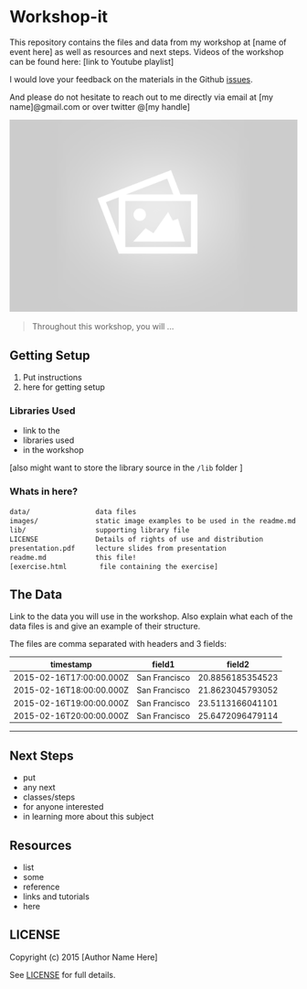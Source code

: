 # Workshop-it

This repository contains the files and data from my workshop at [name of event here] as well as resources and next steps. Videos of the workshop can be found here: [link to Youtube playlist]

I would love your feedback on the materials in the Github [issues](https://github.com/Jay-Oh-eN/workshop-it/issues).

And please do not hesitate to reach out to me directly via email at [my name]@gmail.com or over twitter @[my handle]

![placeholder](images/placeholder.png)

> Throughout this workshop, you will ...

## Getting Setup

1. Put instructions
2. here for getting setup

### Libraries Used
* link to the
* libraries used
* in the workshop

[also might want to store the library source in the `/lib` folder ]

### Whats in here?

    data/                data files
    images/              static image examples to be used in the readme.md
    lib/                 supporting library file
    LICENSE              Details of rights of use and distribution
    presentation.pdf     lecture slides from presentation
    readme.md            this file!
    [exercise.html        file containing the exercise]

## The Data

Link to the data you will use in the workshop.  Also explain what each of the data files is and give an example of their structure.

The files are comma separated with headers and 3 fields:

timestamp|field1|field2
:--:|:--:|:--:
2015-02-16T17:00:00.000Z|San Francisco|20.8856185354523
2015-02-16T18:00:00.000Z|San Francisco|21.8623045793052
2015-02-16T19:00:00.000Z|San Francisco|23.5113166041101
2015-02-16T20:00:00.000Z|San Francisco|25.6472096479114

<hr>

## Next Steps
* put
* any next
* classes/steps
* for anyone interested
* in learning more about this subject

## Resources

* list
* some
* reference
* links and tutorials
* here

## LICENSE

Copyright (c) 2015 [Author Name Here]

See [LICENSE](LICENSE) for full details.